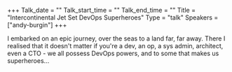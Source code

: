 +++
Talk_date = ""
Talk_start_time = ""
Talk_end_time = ""
Title = "Intercontinental Jet Set DevOps Superheroes"
Type = "talk"
Speakers = ["andy-burgin"]
+++

I embarked on an epic journey, over the seas to a land far, far away. There I realised that it doesn't matter if you're a dev, an op, a sys admin, architect, even a CTO - we all possess DevOps powers, and to some that makes us superheroes...
